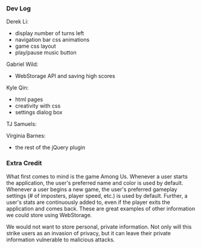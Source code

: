 ### Dev Log
Derek Li:
- display number of turns left
- navigation bar css animations
- game css layout
- play/pause music button

Gabriel Wild:
- WebStorage API and saving high scores

Kyle Qin:
- html pages
- creativity with css
- settings dialog box

TJ Samuels:

Virginia Barnes:
- the rest of the jQuery plugin

### Extra Credit
What first comes to mind is the game Among Us. Whenever a user starts the application, the user's preferred name and color is used by default. Whenever a user begins a new game, the user's preferred gameplay settings (# of imposters, player speed, etc.) is used by default. Further, a user's stats are continuously added to, even if the player exits the application and comes back. These are great examples of other information we could store using WebStorage.

We would not want to store personal, private information. Not only will this strike users as an invasion of privacy, but it can leave their private information vulnerable to malicious attacks.
